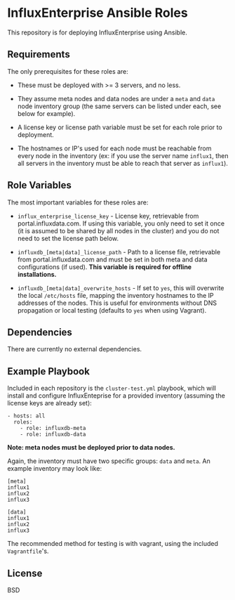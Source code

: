 InfluxEnterprise Ansible Roles
==============================

This repository is for deploying InfluxEnterprise using Ansible.

Requirements
------------

The only prerequisites for these roles are:

* These must be deployed with >= 3 servers, and no less.

* They assume meta nodes and data nodes are under a `meta` and `data`
  node inventory group (the same servers can be listed under each, see
  below for example).

* A license key or license path variable must be set for each role
  prior to deployment.
  
* The hostnames or IP's used for each node must be reachable from
  every node in the inventory (ex: if you use the server name
  `influx1`, then all servers in the inventory must be able to reach
  that server as `influx1`).

Role Variables
--------------

The most important variables for these roles are:

* `influx_enterprise_license_key` - License key, retrievable from
  portal.influxdata.com. If using this variable, you only need to set
  it once (it is assumed to be shared by all nodes in the cluster) and
  you do not need to set the license path below.

* `influxdb_[meta|data]_license_path` - Path to a license file,
  retrievable from portal.influxdata.com and must be set in both meta
  and data configurations (if used). **This variable is required for
  offline installations.**

* `influxdb_[meta|data]_overwrite_hosts` - If set to `yes`, this will
  overwrite the local `/etc/hosts` file, mapping the inventory
  hostnames to the IP addresses of the nodes. This is useful for
  environments without DNS propagation or local testing (defaults to
  `yes` when using Vagrant).

Dependencies
------------

There are currently no external dependencies.

Example Playbook
----------------

Included in each repository is the `cluster-test.yml` playbook, which
will install and configure InfluxEnteprise for a provided inventory
(assuming the license keys are already set):

```
- hosts: all
  roles:
    - role: influxdb-meta
    - role: influxdb-data
```

**Note: meta nodes must be deployed prior to data nodes.**

Again, the inventory must have two specific groups: `data` and
`meta`. An example inventory may look like:

```
[meta]
influx1
influx2
influx3

[data]
influx1
influx2
influx3
```

The recommended method for testing is with vagrant, using the included
`Vagrantfile`'s.

License
-------

BSD
